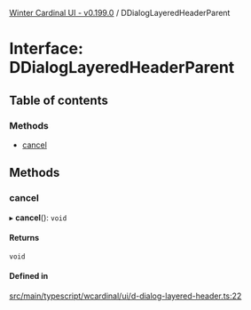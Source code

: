 [Winter Cardinal UI - v0.199.0](../index.md) / DDialogLayeredHeaderParent

# Interface: DDialogLayeredHeaderParent

## Table of contents

### Methods

- [cancel](DDialogLayeredHeaderParent.md#cancel)

## Methods

### cancel

▸ **cancel**(): `void`

#### Returns

`void`

#### Defined in

[src/main/typescript/wcardinal/ui/d-dialog-layered-header.ts:22](https://github.com/winter-cardinal/winter-cardinal-ui/blob/v0.199.0/src/main/typescript/wcardinal/ui/d-dialog-layered-header.ts#L22)
